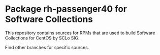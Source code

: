 # Package rh-passenger40 for Software Collections

This repository contains sources for RPMs that are used
to build Software Collections for CentOS by SCLo SIG.

Find other branches for specific sources.

